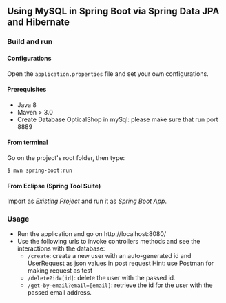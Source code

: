 ## Using MySQL in Spring Boot via Spring Data JPA and Hibernate

### Build and run

#### Configurations

Open the `application.properties` file and set your own configurations.

#### Prerequisites

- Java 8
- Maven > 3.0
- Create Database OpticalShop in mySql: please make sure that run port 8889

#### From terminal

Go on the project's root folder, then type:

    $ mvn spring-boot:run

#### From Eclipse (Spring Tool Suite)

Import as *Existing Project* and run it as *Spring Boot App*.


### Usage

- Run the application and go on http://localhost:8080/
- Use the following urls to invoke controllers methods and see the interactions
  with the database:
    * `/create`: create a new user with an auto-generated id and UserRequest as json values in post request Hint: use Postman for making request as test
    * `/delete?id=[id]`: delete the user with the passed id.
    * `/get-by-email?email=[email]`: retrieve the id for the user with the passed email address.
